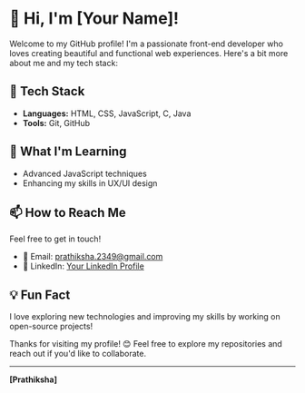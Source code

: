 # 👋 Hi, I'm [Your Name]!

Welcome to my GitHub profile! I'm a passionate front-end developer who loves creating beautiful and functional web experiences. Here's a bit more about me and my tech stack:

## 🚀 Tech Stack
- **Languages:** HTML, CSS, JavaScript, C, Java
- **Tools:** Git, GitHub

## 🌱 What I'm Learning
- Advanced JavaScript techniques
- Enhancing my skills in UX/UI design

## 📫 How to Reach Me
Feel free to get in touch!
- 📧 Email: [prathiksha.2349@gmail.com](mailto:prathiksha.2349@gmail.com)
- 💼 LinkedIn: [Your LinkedIn Profile](https://www.linkedin.com/in/prathiksha23/)


## 💡 Fun Fact
I love exploring new technologies and improving my skills by working on open-source projects!

Thanks for visiting my profile! 😊 Feel free to explore my repositories and reach out if you'd like to collaborate.

---

**[Prathiksha]**

